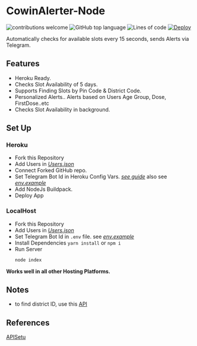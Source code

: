 # CowinAlerter-Node 

![contributions welcome](https://img.shields.io/badge/contributions-welcome-brightgreen.svg?style=for-the-badge) 
![GitHub top language](https://img.shields.io/github/languages/top/akshayitzme/cowinAlerter-node?style=for-the-badge)
![Lines of code](https://img.shields.io/tokei/lines/github/akshayitzme/cowinAlerter-node?style=for-the-badge)
[![Deploy](https://www.herokucdn.com/deploy/button.svg)](https://heroku.com/deploy?template=https://github.com/akshayitzme/cowinAlerter-node)

Automatically checks for available slots every 15 seconds, sends Alerts via Telegram. 

## Features
- Heroku Ready.
- Checks Slot Availability of 5 days.
- Supports  Finding Slots by Pin Code & District Code.
- Personalized Alerts.. Alerts based on Users Age Group, Dose, FirstDose..etc
- Checks Slot Availability in background.

## Set Up

### Heroku

- Fork this Repository
- Add Users in *[Users.json](/Database/Users.json)*
- Connect Forked GitHub repo.
- Set Telegram Bot Id in Heroku Config Vars. *[see guide](https://devcenter.heroku.com/articles/config-vars)* also see *[env.example](env.example)*
- Add NodeJs Buildpack.
- Deploy App

### LocalHost 
- Fork this Repository
- Add Users in *[Users.json](/Database/Users.json)*
- Set Telegram Bot Id in `.env` file.  see *[env.example](env.example)*
- Install Dependencies
	 `yarn install`  or  `npm i`
- Run Server
	```bash 
	node index
	```
**Works well in all other Hosting Platforms.**

## Notes
- to find district ID, use this [API](https://apisetu.gov.in/public/marketplace/api/cowin#/Metadata%20APIs/districts)

## References
[APISetu](https://apisetu.gov.in/public/marketplace/api/cowin#/)

